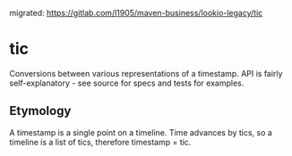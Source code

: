 migrated: https://gitlab.com/l1905/maven-business/lookio-legacy/tic

tic
===

Conversions between various representations of a timestamp. API is fairly
self-explanatory - see source for specs and tests for examples.


Etymology
---------

A timestamp is a single point on a timeline. Time advances by tics, so a
timeline is a list of tics, therefore timestamp = tic.
